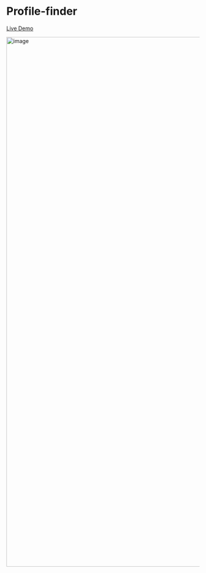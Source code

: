 # Profile-finder

<a target="_blank" href="https://arasaltug-profile-finder.netlify.app/">Live Demo</a>

<img width="1380" alt="image" src="https://user-images.githubusercontent.com/90329517/167637769-ca4b8b15-0297-46a3-bf61-6aad9be72638.png">
